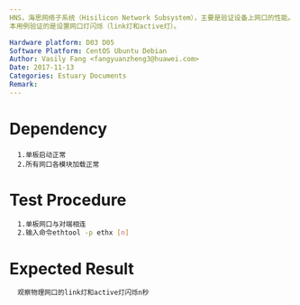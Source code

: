 ```yaml
---
HNS，海思网络子系统（Hisilicon Network Subsystem），主要是验证设备上网口的性能。
本用例验证的是设置网口灯闪烁（link灯和active灯）。

Hardware platform: D03 D05  
Software Platform: CentOS Ubuntu Debian 
Author: Vasily Fang <fangyuanzheng3@huawei.com>  
Date: 2017-11-13
Categories: Estuary Documents  
Remark:
---
```


# Dependency
```
  1.单板启动正常
  2.所有网口各模块加载正常
```

# Test Procedure
```bash
  1.单板网口与对端相连
  2.输入命令ethtool -p ethx [n]
```

# Expected Result
```bash
  观察物理网口的link灯和active灯闪烁n秒
```
